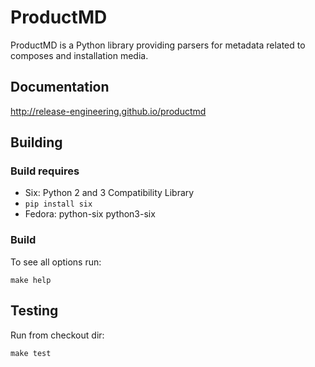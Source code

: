 ProductMD
=========

ProductMD is a Python library providing parsers for metadata related to composes and installation media.


Documentation
-------------

http://release-engineering.github.io/productmd


Building
--------

### Build requires

* Six: Python 2 and 3 Compatibility Library
 * `pip install six`
 * Fedora: python-six python3-six


### Build

To see all options run:

    make help


Testing
-------

Run from checkout dir:

    make test


